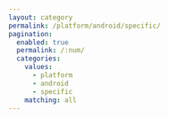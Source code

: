```yaml
---
layout: category
permalink: /platform/android/specific/
pagination: 
  enabled: true
  permalink: /:num/
  categories:
    values:
      - platform
      - android
      - specific
    matching: all
---
```


